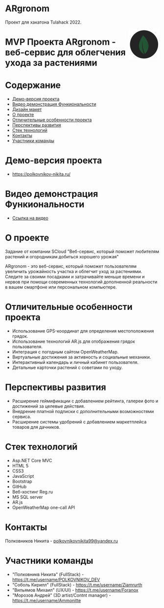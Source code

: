 # ARgronom
Проект для хакатона Tulahack 2022.


<img src="ARgronom/ARgronom/wwwroot/img/icons/1.png" align="right" />

# MVP Проекта ARgronom - веб-сервис для облегчения ухода за растениями

# Содержание
* [Демо-версия проекта](#demo)
* [Видео демонстрация Функиональности](#videodemo)
* [Дизайн макет](#layout)
* [О проекте](#about)
* [Отличительные особенности проекта](#special)
* [Перспективы развития](#perspectives)
* [Стек технологий](#technology-stack)
* [Контакты](#contacts)
* [Участники команды](#team-members)

# <a name="demo"></a>Демо-версия проекта
* https://polkovnikov-nikita.ru/

# <a name="videodemo"></a>Видео демонстрация Функиональности
* [Ссылка на видео](https://drive.google.com/file/d/1_WrJMZninEHYPHArBL38TxxyVAjXg3wA/view)

# <a name="about"></a>О проекте
Задание от компании SCloud "Веб-сервис, который поможет любителям растений и огородникам добиться хорошего урожая"

ARgronom - это веб-сервис, который поможет пользователям увеличить урожайность участка и облегчит уход за растениями. 
Следите за своими посадками и затрачивайте меньше времени и нервов при помощи современных технологий дополненной реальности в вашем смартфоне или персональном компьютере. 

# <a name="special"></a>Отличительные особенности проекта
* Использование GPS-координат для определения местоположения грядок. 
* Использование технологий AR.js для отображения грядок пользователя.
* Интеграция с погодным сайтом OpenWeatherMap. 
* Виртуальные достижения за активность и социальные механики.
* Интерактивный календарь и личный кабинет пользователя. 
* Детальные карточки растений с советами по уходу. 

# <a name="perspectives"></a>Перспективы развития
* Расширение геймификации с добавлением рейтинга, галереи фото и достижений за целевые действия.
* Внедрение платной подписки с дополнительными возможностями сервиса.
* Расширение системы удобрений с добавлением маркетплейса товаров для дачников.

# <a name="technology-stack"></a>Стек технологий
* Asp.NET Core MVC
* HTML 5
* CSS3
* JavaScript
* Bootstrap
* GitHub
* Веб-хостинг Reg.ru
* MS SQL server
* AR.js
* OpenWeatherMap one-call API

# <a name="contacts"></a>Контакты
Полковников Никита - polkovnikovnikita99@yandex.ru

# <a name="team-members"></a>Участники команды
* "Полковникв Никита" (FullStack) - https://t.me/username/POLKOVNIKOV_DEV
* "Соболь Кирилл" (FullStack) - https://t.me/username/Ziamrurth
* "Вильямов Михаил" (UX/UI) - https://t.me/username/Foranox
* "Морозов Андрей" (3D artist/Contnt manager) - https://t.me/username/Ammonitte
